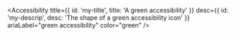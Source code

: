 <Accessibility
title={{ id: 'my-title', title: 'A green accessibility' }}
desc={{ id: 'my-descrip', desc: 'The shape of a green accessibility icon' }}
ariaLabel="green accessibility"
color="green"
/>
